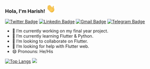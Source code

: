 ### Hola, I'm Harish! <img src="https://raw.githubusercontent.com/ABSphreak/ABSphreak/master/gifs/Hi.gif" width="30px">

[![Twitter Badge](https://img.shields.io/badge/-@theflutterboi-1ca0f1?style=flat-square&labelColor=1ca0f1&logo=twitter&logoColor=white&link=https://twitter.com/theflutterboi)](https://twitter.com/theflutterboi)
[![Linkedin Badge](https://img.shields.io/badge/-Harish_Anbalagan-blue?style=flat-square&logo=Linkedin&logoColor=white&link=https://www.linkedin.com/in/harishanbalagan/)](https://www.linkedin.com/in/harishanbalagan/)
[![Gmail Badge](https://img.shields.io/badge/-warriorharish95668@gmail.com-c14438?style=flat-square&logo=Gmail&logoColor=white&link=mailto:warriorharish95668@gmail.com)](mailto:warriorharish95668@gmail.com)
[![Telegram Badge](https://img.shields.io/badge/-Harishwarrior-grey?style=flat-square&logo=Telegram&logoColor=white&link=https://t.me/Harishwarrior)](https://t.me/Harishwarrior)


- 🔭 I’m currently working on my final year project.
- 🌱 I’m currently learning Flutter & Python.
- 👯 I’m looking to collaborate on Flutter.
- 🤔 I’m looking for help with Flutter web.
- 😄 Pronouns: He/His

[![Top Langs](https://github-readme-stats.vercel.app/api/top-langs/?username=Harishwarrior&layout=compact)](https://github.com/anuraghazra/github-readme-stats)
<img src="https://github-readme-stats.vercel.app/api?username=Harishwarrior&&show_icons=true">
